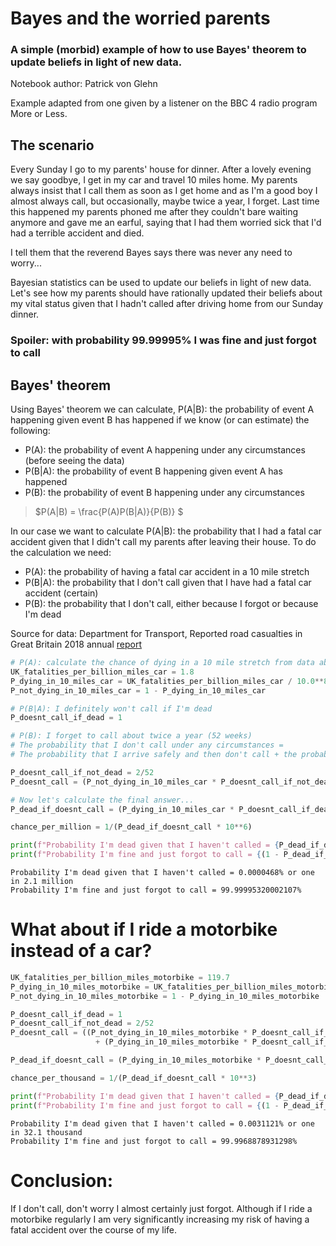 # Bayes and the worried parents
### A simple (morbid) example of how to use Bayes' theorem to update beliefs in light of new data. 

Notebook author: Patrick von Glehn

Example adapted from one given by a listener on the BBC 4 radio program More or Less. 


## The scenario

Every Sunday I go to my parents' house for dinner. After a lovely evening we say goodbye, I get in my car and travel 10 miles home. My parents always insist that I call them as soon as I get home and as I'm a good boy I almost always call, but occasionally, maybe twice a year, I forget. Last time this happened my parents phoned me after they couldn't bare waiting anymore and gave me an earful, saying that I had them worried sick that I'd had a terrible accident and died.

I tell them that the reverend Bayes says there was never any need to worry...

Bayesian statistics can be used to update our beliefs in light of new data. Let's see how my parents should have rationally updated their beliefs about my vital status given that I hadn't called after driving home from our Sunday dinner.

### Spoiler: with probability 99.99995% I was fine and just forgot to call


## Bayes' theorem

Using Bayes' theorem we can calculate, P(A|B): the probability of event A happening given event B has happened if we know (or can estimate) the following:


* P(A): the probability of event A happening under any circumstances (before seeing the data)
* P(B|A): the probability of event B happening given event A has happened
* P(B): the probability of event B happening under any circumstances
<blockquote>$P(A|B) = \frac{P(A)P(B|A)}{P(B)} $ </blockquote>


In our case we want to calculate P(A|B): the probability that I had a fatal car accident given that I didn't call my parents after leaving their house. To do the calculation we need:

* P(A): the probability of having a fatal car accident in a 10 mile stretch
* P(B|A): the probability that I don't call given that I have had a fatal car accident (certain)
* P(B): the probability that I don't call, either because I forgot or because I'm dead


Source for data: Department for Transport, Reported road casualties in Great Britain 2018 annual <a href="https://assets.publishing.service.gov.uk/government/uploads/system/uploads/attachment_data/file/834585/reported-road-casualties-annual-report-2018.pdf">report</a>



```python
# P(A): calculate the chance of dying in a 10 mile stretch from data about UK road fatalities
UK_fatalities_per_billion_miles_car = 1.8
P_dying_in_10_miles_car = UK_fatalities_per_billion_miles_car / 10.0**8 
P_not_dying_in_10_miles_car = 1 - P_dying_in_10_miles_car

# P(B|A): I definitely won't call if I'm dead
P_doesnt_call_if_dead = 1

# P(B): I forget to call about twice a year (52 weeks)
# The probability that I don't call under any circumstances =
# The probability that I arrive safely and then don't call + the probability that I die and then don't call

P_doesnt_call_if_not_dead = 2/52
P_doesnt_call = (P_not_dying_in_10_miles_car * P_doesnt_call_if_not_dead) + (P_dying_in_10_miles_car * P_doesnt_call_if_dead)

# Now let's calculate the final answer...
P_dead_if_doesnt_call = (P_dying_in_10_miles_car * P_doesnt_call_if_dead) / P_doesnt_call

chance_per_million = 1/(P_dead_if_doesnt_call * 10**6)

print(f"Probability I'm dead given that I haven't called = {P_dead_if_doesnt_call * 100 :.7f}% or one in {chance_per_million:.1f} million  ")
print(f"Probability I'm fine and just forgot to call = {(1 - P_dead_if_doesnt_call)*100}%")
```

    Probability I'm dead given that I haven't called = 0.0000468% or one in 2.1 million  
    Probability I'm fine and just forgot to call = 99.99995320002107%
    

# What about if I ride a motorbike instead of a car?


```python
UK_fatalities_per_billion_miles_motorbike = 119.7
P_dying_in_10_miles_motorbike = UK_fatalities_per_billion_miles_motorbike / 10.0**8 
P_not_dying_in_10_miles_motorbike = 1 - P_dying_in_10_miles_motorbike

P_doesnt_call_if_dead = 1
P_doesnt_call_if_not_dead = 2/52
P_doesnt_call = ((P_not_dying_in_10_miles_motorbike * P_doesnt_call_if_not_dead) 
                   + (P_dying_in_10_miles_motorbike * P_doesnt_call_if_dead))

P_dead_if_doesnt_call = (P_dying_in_10_miles_motorbike * P_doesnt_call_if_dead) / P_doesnt_call

chance_per_thousand = 1/(P_dead_if_doesnt_call * 10**3)

print(f"Probability I'm dead given that I haven't called = {P_dead_if_doesnt_call * 100 :.7f}% or one in {chance_per_thousand:.1f} thousand  ")
print(f"Probability I'm fine and just forgot to call = {(1 - P_dead_if_doesnt_call)*100}%")
```

    Probability I'm dead given that I haven't called = 0.0031121% or one in 32.1 thousand  
    Probability I'm fine and just forgot to call = 99.9968878931298%
    

# Conclusion:

If I don't call, don't worry I almost certainly just forgot. Although if I ride a motorbike regularly I am very significantly increasing my risk of having a fatal accident over the course of my life.
